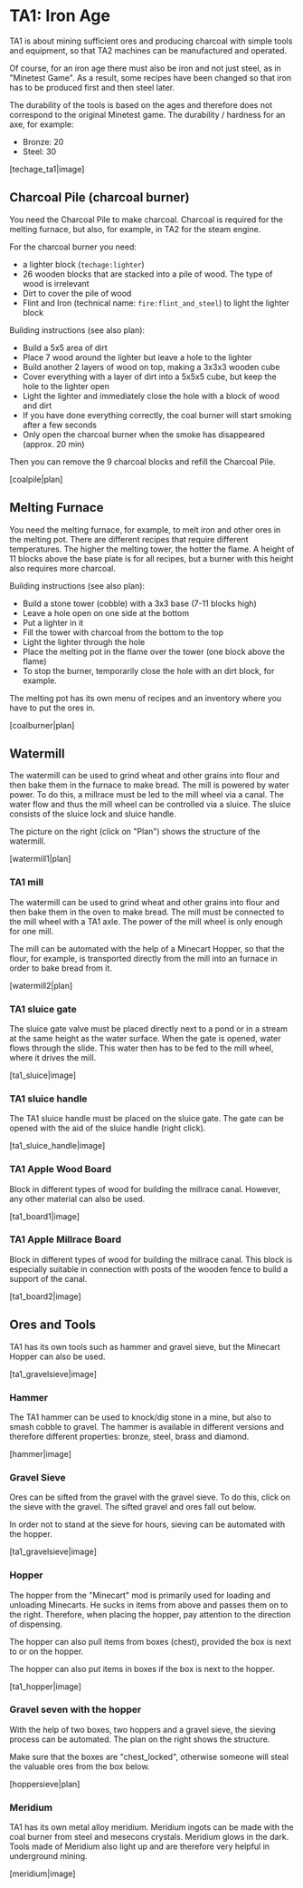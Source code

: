 # TA1: Iron Age

TA1 is about mining sufficient ores and producing charcoal with simple tools and equipment, so that TA2 machines can be manufactured and operated.

Of course, for an iron age there must also be iron and not just steel, as in "Minetest Game". As a result, some recipes have been changed so that iron has to be produced first and then steel later.

The durability of the tools is based on the ages and therefore does not correspond to the original Minetest game.
The durability / hardness for an axe, for example:

* Bronze: 20
* Steel: 30

[techage_ta1|image]


## Charcoal Pile (charcoal burner)

You need the Charcoal Pile to make charcoal. Charcoal is required for the melting furnace, but also, for example, in TA2 for the steam engine.

For the charcoal burner you need:

- a lighter block (`techage:lighter`)
- 26 wooden blocks that are stacked into a pile of wood. The type of wood is irrelevant
- Dirt to cover the pile of wood
- Flint and Iron (technical name: `fire:flint_and_steel`) to light the lighter block



Building instructions (see also plan):

- Build a 5x5 area of dirt
- Place 7 wood around the lighter but leave a hole to the lighter
- Build another 2 layers of wood on top, making a 3x3x3 wooden cube
- Cover everything with a layer of dirt into a 5x5x5 cube, but keep the hole to the lighter open
- Light the lighter and immediately close the hole with a block of wood and dirt
- If you have done everything correctly, the coal burner will start smoking after a few seconds
- Only open the charcoal burner when the smoke has disappeared (approx. 20 min)

Then you can remove the 9 charcoal blocks and refill the Charcoal Pile.

[coalpile|plan]


## Melting Furnace

You need the melting furnace, for example, to melt iron and other ores in the melting pot. There are different recipes that require different temperatures. The higher the melting tower, the hotter the flame. A height of 11 blocks above the base plate is for all recipes, but a burner with this height also requires more charcoal.

Building instructions (see also plan):

* Build a stone tower (cobble) with a 3x3 base (7-11 blocks high)
* Leave a hole open on one side at the bottom
* Put a lighter in it
* Fill the tower with charcoal from the bottom to the top
* Light the lighter through the hole
* Place the melting pot in the flame over the tower
  (one block above the flame)
* To stop the burner, temporarily close the hole with an dirt block, for example.

The melting pot has its own menu of recipes and an inventory where you have to put the ores in.

[coalburner|plan]



## Watermill

The watermill can be used to grind wheat and other grains into flour and then bake them in the furnace to make bread. 
The mill is powered by water power. To do this, a millrace must be led to the mill wheel via a canal.
The water flow and thus the mill wheel can be controlled via a sluice. The sluice consists of the sluice lock and sluice handle.

The picture on the right (click on "Plan") shows the structure of the watermill. 

[watermill1|plan]


### TA1 mill

The watermill can be used to grind wheat and other grains into flour and then bake them in the oven to make bread. The mill must be connected to the mill wheel with a TA1 axle. The power of the mill wheel is only enough for one mill.

The mill can be automated with the help of a Minecart Hopper, so that the flour, for example, is transported directly from the mill into an furnace in order to bake bread from it.

[watermill2|plan]

### TA1 sluice gate

The sluice gate valve must be placed directly next to a pond or in a stream at the same height as the water surface.
When the gate is opened, water flows through the slide. This water then has to be fed to the mill wheel, where it drives the mill.

[ta1_sluice|image]

### TA1 sluice handle

The TA1 sluice handle must be placed on the sluice gate. The gate can be opened with the aid of the sluice handle (right click).

[ta1_sluice_handle|image]

### TA1 Apple Wood Board

Block in different types of wood for building the millrace canal. However, any other material can also be used.

[ta1_board1|image]

### TA1 Apple Millrace Board

Block in different types of wood for building the millrace canal. This block is especially suitable in connection
with posts of the wooden fence to build a support of the canal.

[ta1_board2|image]



## Ores and Tools

TA1 has its own tools such as hammer and gravel sieve, but the Minecart Hopper can also be used.

[ta1_gravelsieve|image]


### Hammer

The TA1 hammer can be used to knock/dig stone in a mine, but also to smash cobble to gravel. The hammer is available in different versions and therefore different properties: bronze, steel, brass and diamond.

[hammer|image]


### Gravel Sieve

Ores can be sifted from the gravel with the gravel sieve. To do this, click on the sieve with the gravel. The sifted gravel and ores fall out below.

In order not to stand at the sieve for hours, sieving can be automated with the hopper.

[ta1_gravelsieve|image]


### Hopper

The hopper from the "Minecart" mod is primarily used for loading and unloading Minecarts. He sucks in items from above and passes them on to the right. Therefore, when placing the hopper, pay attention to the direction of dispensing.

The hopper can also pull items from boxes (chest), provided the box is next to or on the hopper.

The hopper can also put items in boxes if the box is next to the hopper.

[ta1_hopper|image]


### Gravel seven with the hopper

With the help of two boxes, two hoppers and a gravel sieve, the sieving process can be automated. The plan on the right shows the structure.

Make sure that the boxes are "chest_locked", otherwise someone will steal the valuable ores from the box below.

[hoppersieve|plan]


### Meridium

TA1 has its own metal alloy meridium. Meridium ingots can be made with the coal burner from steel and mesecons crystals. Meridium glows in the dark. Tools made of Meridium also light up and are therefore very helpful in underground mining.

[meridium|image]
